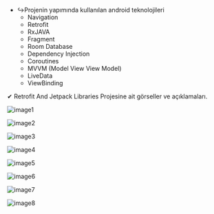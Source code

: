 * ↪Projenin yapımında kullanılan android teknolojileri<br/>
  * Navigation<br/>
  * Retrofit<br/>
  * RxJAVA<br/>
  * Fragment<br/>
  * Room Database<br/>
  * Dependency Injection<br/>
  * Coroutines<br/>
  * MVVM (Model View View Model)<br/>
  * LiveData<br/>
  * ViewBinding<br/>

✔ Retrofit And Jetpack Libraries Projesine ait görseller ve açıklamaları.<br/>

![image1](https://user-images.githubusercontent.com/36104238/117218862-aec63d00-ae0c-11eb-880d-3d506d565cfe.png)

![image2](https://user-images.githubusercontent.com/36104238/117218136-43c83680-ae0b-11eb-9cc4-062491da201f.png)

![image3](https://user-images.githubusercontent.com/36104238/117218143-46c32700-ae0b-11eb-9b0a-0b266ddf27af.png)

![image4](https://user-images.githubusercontent.com/36104238/117218149-49be1780-ae0b-11eb-8fec-52df80aaa39b.png)

![image5](https://user-images.githubusercontent.com/36104238/117218151-4b87db00-ae0b-11eb-854e-ad4b17e67e82.png)

![image6](https://user-images.githubusercontent.com/36104238/117218157-4dea3500-ae0b-11eb-8885-ece6029998d6.png)

![image7](https://user-images.githubusercontent.com/36104238/117227761-42edcf80-ae20-11eb-9971-6a6dc3058025.png)

![image8](https://user-images.githubusercontent.com/36104238/117228195-40d84080-ae21-11eb-9e46-2fa56009cd78.png)
